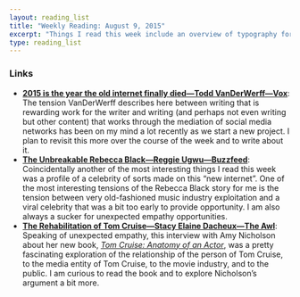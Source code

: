 ```yaml
---
layout: reading_list
title: "Weekly Reading: August 9, 2015"
excerpt: "Things I read this week include an overview of typography for the web, a lamentation for the old Internet, and celebrity empathy."
type: reading_list
---
```


### Links

- [**2015 is the year the old internet finally died—Todd VanDerWerff—Vox**](http://www.vox.com/2015/8/6/9099357/internet-dead-end): The tension VanDerWerff describes here between writing that is rewarding work for the writer and writing (and perhaps not even writing but other content) that works through the mediation of social media networks has been on my mind a lot recently as we start a new project. I plan to revisit this more over the course of the week and to write about it.
- [**The Unbreakable Rebecca Black—Reggie Ugwu—Buzzfeed**](http://www.buzzfeed.com/reggieugwu/the-unbreakable-rebecca-black): Coincidentally another of the most interesting things I read this week was a profile of a celebrity of sorts made on this “new internet”. One of the most interesting tensions of the Rebecca Black story for me is the tension between very old-fashioned music industry exploitation and a viral celebrity that was a bit too early to provide opportunity. I am also always a sucker for unexpected empathy opportunities.
- [**The Rehabilitation of Tom Cruise—Stacy Elaine Dacheux—The Awl**](http://www.theawl.com/2015/08/the-rehabilitation-of-tom-cruise): Speaking of unexpected empathy, this interview with Amy Nicholson about her new book, [_Tom Cruise: Anatomy of an Actor_](http://www.amazon.com/exec/obidos/asin/0714868019/ref=nosim/latin031-20), was a pretty fascinating exploration of the relationship of the person of Tom Cruise, to the media entity of Tom Cruise, to the movie industry, and to the public. I am curious to read the book and to explore Nicholson’s argument a bit more.